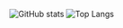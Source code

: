 ![GitHub stats](https://github-readme-stats.vercel.app/api?username=Hlebushek2020&show_icons=true&theme=onedark)
![Top Langs](https://github-readme-stats.vercel.app/api/top-langs/?username=Hlebushek2020&layout=compact&theme=onedark)
